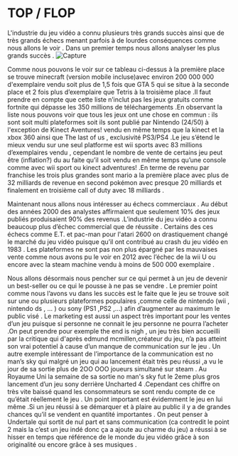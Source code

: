 
 # TOP / FLOP 
   L'industrie du jeu vidéo a connu plusieurs très grands succès ainsi que de très grands échecs menant parfois à de lourdes conséquences comme nous allons le voir . Dans un premier temps nous allons analyser les plus grands succès . ![Capture](https://user-images.githubusercontent.com/73218277/97174080-e08d8580-1791-11eb-8797-4a0f4e14e1df.PNG)
   
   
Comme nous pouvons le voir sur ce tableau ci-dessus à la première place se trouve minecraft (version mobile incluse)avec environ 200 000 000 d'exemplaire vendu soit plus de 1,5 fois que GTA 5 qui se situe à la seconde place et 2 fois plus d’exemplaire que Tetris à la troisième place .Il faut prendre en compte que cette liste n’inclut pas les jeux gratuits comme fortnite qui dépasse les 350 millions de téléchargements .En observant la liste nous pouvons voir que tous les jeux ont une chose en commun : ils sont soit multi plateformes soit ils sont publié par Nintendo (24/50) à l'exception de Kinect Aventures! vendu en même temps que la kinect et la xbox 360 ainsi que The last of us , exclusivité PS3/PS4 .Le jeu s’étend le mieux vendu sur une seul platforme est wii sports avec 83 millions d’exemplaires vendu , cependant le nombre de vente de certains jeu peut être (inflation?) du au faite qu’il soit vendu en même temps qu’une console comme avec wii sport ou kinect adventures! .En terme de revenu par franchise les trois plus grandes sont mario a la première place avec plus de 32 milliards de revenue en second pokémon avec presque 20 milliards et finalement en troisième call of duty avec 18 milliards . 


   Maintenant nous allons nous intéresser au échecs commerciaux . Au début des années 2000 des analystes affirmaient que seulement 10% des jeux publiés produisaient 90% des revenus .L’industrie du jeu vidéo a connu beaucoup plus d’échec commercial que de réussite . Certains des ces échecs comme E.T. et pac-man pour l'atari 2600 on drastiquement changé le marché du jeu vidéo puisque qu’il ont contribué au crash du jeu vidéo en 1983 . Les plateformes ne sont pas non plus épargné par les mauvaises vente comme nous avons pu le voir en 2012 avec l’échec de la wii U ou encore avec la steam machine vendu à moins de 500 000 exemplaire .

    
   Nous allons désormais nous pencher sur ce qui permet à un jeu de devenir un best-seller ou ce qui le pousse à ne pas se vendre . Le premier point comme nous l’avons vu dans les succès     est le faite que le jeu se trouve soit sur une ou plusieurs plateformes populaires ,comme celle de nintendo (wii , nintendo ds , … ) ou sony (PS1 ,PS2 ,...) afin d’augmenter au maximum le public visé . Le marketing est aussi un aspect très important pour les ventes d’un jeu puisque si personne ne connait le jeu personne ne pourra l’acheter .On peut prendre pour exemple the end is nigh , un jeu très bien accueilli par la critique qui d'après edmund mcmillen,créateur du jeu, n’a pas atteint son vrai potentiel à cause d’un manque de communication sur le jeu . Un autre exemple intéressant de l’importance de la communication est no man’s sky qui malgré un jeu qui au lancement était très peu réussi ,a vu le jour de sa sortie plus de 2OO OOO joueurs simultané sur steam . Au Royaume Uni la semaine de sa sortie no man's sky fut le 2eme plus gros lancement d’un jeu sony derrière Uncharted 4 .Cependant ces chiffre on très vite baissé quand les consommateurs se sont rendu compte de ce qu’était réellement le jeu . Un point important est évidemment le jeu en lui même .Si un jeu réussi à se démarquer et à plaire au public il y a de grandes chances qu’il se vendent en quantité importantes . On peut penser à Undertale qui sortit de nul part et sans communication (ca contredit le point 2 mais la c’est un jeu indé donc ça a ajoute au charme du jeu) a réussi à se hisser en temps que référence de le monde du jeu vidéo grâce à son originalité ou encore grâce à ses musiques .
